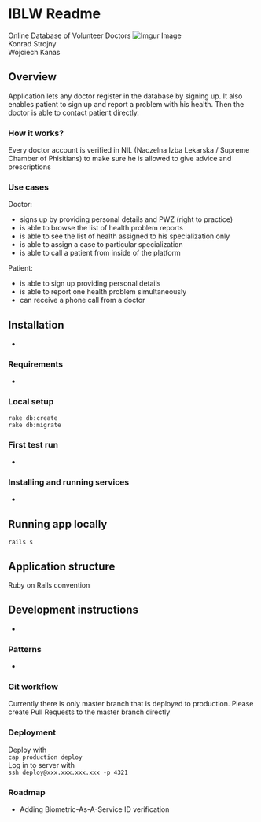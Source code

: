 # IBLW Readme
Online Database of Volunteer Doctors
![Imgur Image](https://www.gov.pl/photo/40fee575-0ecc-405d-8e62-9396f7064fe3)  
Konrad Strojny  
Wojciech Kanas


## Overview
Application lets any doctor register in the database by signing up.
It also enables patient to sign up and report a problem with his health.
Then the doctor is able to contact patient directly.

### How it works?
Every doctor account is verified in NIL (Naczelna Izba Lekarska / Supreme Chamber of Phisitians)
to make sure he is allowed to give advice and prescriptions

### Use cases
Doctor:  
- signs up by providing personal details and PWZ (right to practice)
- is able to browse the list of health problem reports
- is able to see the list of health assigned to his specialization only
- is able to assign a case to particular specialization
- is able to call a patient from inside of the platform

Patient:
- is able to sign up providing personal details
- is able to report one health problem simultaneously
- can receive a phone call from a doctor


## Installation
-

### Requirements
-

### Local setup
`rake db:create`  
`rake db:migrate`  

### First test run
-

### Installing and running services
-


## Running app locally
`rails s`  


## Application structure
Ruby on Rails convention


## Development instructions
-

### Patterns
-

### Git workflow
Currently there is only master branch that is deployed to production.
Please create Pull Requests to the master branch directly

### Deployment
Deploy with  
`cap production deploy`  
Log in to server with  
`ssh deploy@xxx.xxx.xxx.xxx -p 4321`

### Roadmap
- Adding Biometric-As-A-Service ID verification

<!--- Refer to https://github.com/matiassingers/awesome-readme to see examples and tools
to create readme in general --->

